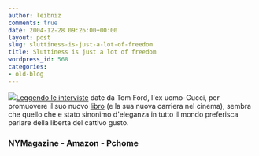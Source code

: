 ```yaml
---
author: leibniz
comments: true
date: 2004-12-28 09:26:00+00:00
layout: post
slug: sluttiness-is-just-a-lot-of-freedom
title: Sluttiness is just a lot of freedom
wordpress_id: 568
categories:
- old-blog
---
```


![](http://ec1img.pchome.com.tw/gucci/img/GGI00052l.gif)[Leggendo le interviste](http://www.newyorkmetro.com/nymetro/news/people/columns/intelligencer/10759/index.html) date da Tom Ford, l'ex uomo-Gucci, per promuovere il suo nuovo [libro](http://www.amazon.com/exec/obidos/ASIN/0847826694/ref=nosim/edazzlenet-20/002-7544647-1446421?dev-t=08FC0AFA9SSP0BEHY8G2)
(e la sua nuova carriera nel cinema), sembra che quello che e stato
sinonimo d'eleganza in tutto il mondo preferisca parlare della liberta
del cattivo gusto.




### NYMagazine  - Amazon - Pchome
